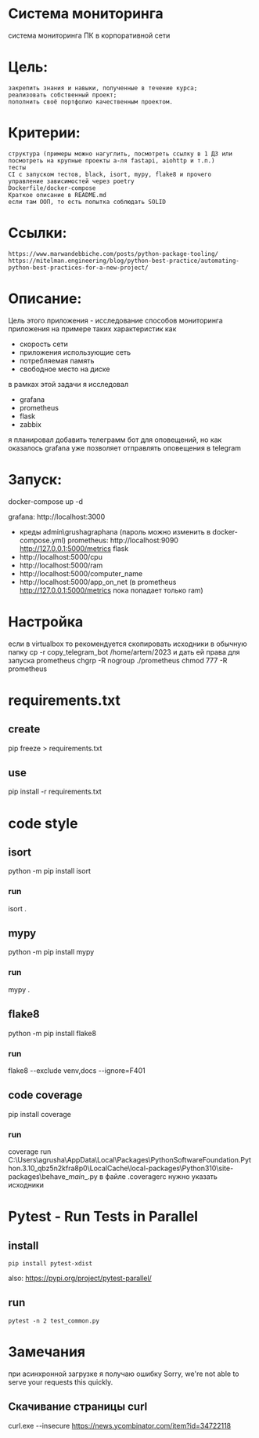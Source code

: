 # Система мониторинга
система мониторинга ПК в корпоративной сети

# Цель:

    закрепить знания и навыки, полученные в течение курса;
    реализовать собственный проект;
    пополнить своё портфолио качественным проектом.

# Критерии:
    структура (примеры можно нагуглить, посмотреть ссылку в 1 ДЗ или посмотреть на крупные проекты а-ля fastapi, aiohttp и т.п.)
    тесты
    CI с запуском тестов, black, isort, mypy, flake8 и прочего
    управление зависимостей через poetry
    Dockerfile/docker-compose
    Краткое описание в README.md
    если там ООП, то есть попытка соблюдать SOLID

# Ссылки:

    https://www.marwandebbiche.com/posts/python-package-tooling/
    https://mitelman.engineering/blog/python-best-practice/automating-python-best-practices-for-a-new-project/

# Описание:
Цель этого приложения - исследование способов мониторинга приложения
на примере таких характеристик как
- скорость сети
- приложения использующие сеть
- потребляемая память
- свободное место на диске

в рамках этой задачи я исследовал
- grafana
- prometheus
- flask
- zabbix

я планировал добавить телеграмм бот для оповещений, но как оказалось
grafana уже позволяет отправлять оповещения в telegram

# Запуск:
docker-compose up -d

grafana:
http://localhost:3000
- креды admin\grushagraphana (пароль можно изменить в docker-compose.yml)
prometheus:
http://localhost:9090
http://127.0.0.1:5000/metrics
flask
- http://localhost:5000/cpu
- http://localhost:5000/ram
- http://localhost:5000/computer_name
- http://localhost:5000/app_on_net
  (в prometheus http://127.0.0.1:5000/metrics пока попадает только ram)

# Настройка

если в virtualbox то рекомендуется скопировать исходники в обычную папку
cp -r copy_telegram_bot /home/artem/2023
и дать ей права для запуска prometheus
chgrp -R nogroup ./prometheus
chmod 777 -R prometheus


# requirements.txt
## create
pip freeze > requirements.txt
## use
pip install -r requirements.txt

# code style
## isort
python -m pip install isort
### run 
isort .
## mypy
python -m pip install mypy
### run 
mypy .
## flake8
python -m pip install flake8
### run
flake8 --exclude venv,docs --ignore=F401
## code coverage
pip install coverage
### run
coverage run C:\Users\agrusha\AppData\Local\Packages\PythonSoftwareFoundation.Python.3.10_qbz5n2kfra8p0\LocalCache\local-packages\Python310\site-packages\behave\__main__.py
в файле .coveragerc нужно указать исходники

# Pytest - Run Tests in Parallel
## install
```pip install pytest-xdist```

also:
https://pypi.org/project/pytest-parallel/
## run
```pytest -n 2 test_common.py```


# Замечания
при асинхронной загрузке я получаю ошибку
 Sorry, we're not able to serve your requests this quickly. 

## Cкачивание страницы curl
curl.exe --insecure https://news.ycombinator.com/item?id=34722118